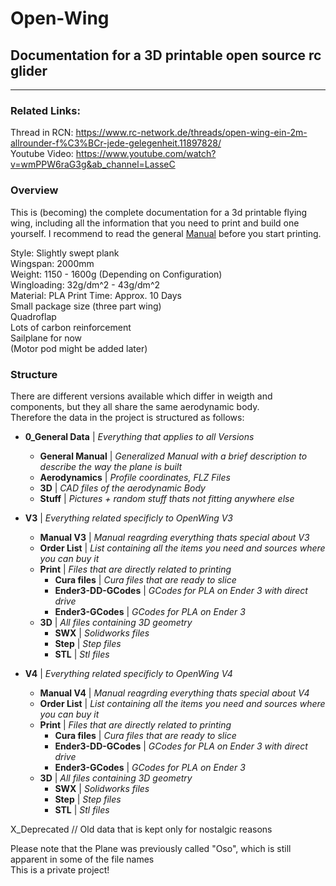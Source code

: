 # Open-Wing
## Documentation for a 3D printable open source rc glider
-----------------------------------------------------------------------------------------------------------
### Related Links:  
Thread in RCN: https://www.rc-network.de/threads/open-wing-ein-2m-allrounder-f%C3%BCr-jede-gelegenheit.11897828/  
Youtube Video: https://www.youtube.com/watch?v=wmPPW6raG3g&ab_channel=LasseC


### Overview
This is (becoming) the complete documentation for a 3d printable flying wing, including all the information that you need to print and build one yourself.
I recommend to read the general [Manual]('0_General%20Data/General%20Manual.md') before you start printing.

Style: Slightly swept plank  
Wingspan: 2000mm  
Weight: 1150 - 1600g (Depending on Configuration)  
Wingloading: 32g/dm^2 - 43g/dm^2  
Material: PLA
Print Time: Approx. 10 Days  
Small package size (three part wing)  
Quadroflap  
Lots of carbon reinforcement  
Sailplane for now  
(Motor pod might be added later)  


### Structure
There are different versions available which differ in weigth and components, but they all share the same aerodynamic body.  
Therefore the data in the project is structured as follows:  

- **0_General Data** | *Everything that applies to all Versions*
  - **General Manual** | *Generalized Manual with a brief description to describe the way the plane is built*
  - **Aerodynamics** | *Profile coordinates, FLZ Files*
  - **3D** | *CAD files of the aerodynamic Body*
  - **Stuff** | *Pictures + random stuff thats not fitting anywhere else*

- **V3** | *Everything related specificly to OpenWing V3*
  - **Manual V3** | *Manual reagrding everything thats special about V3*
  - **Order List** | *List containing all the items you need and sources where you can buy it*
  - **Print** | *Files that are directly related to printing*
    - **Cura files** | *Cura files that are ready to slice*
    - **Ender3-DD-GCodes** | *GCodes for PLA on Ender 3 with direct drive*
    - **Ender3-GCodes** | *GCodes for PLA on Ender 3*
  - **3D** | *All files containing 3D geometry*
    - **SWX** | *Solidworks files*
    - **Step** | *Step files*
    - **STL** | *Stl files*
 
- **V4** | *Everything related specificly to OpenWing V4*
  - **Manual V4** | *Manual reagrding everything thats special about V4*
  - **Order List** | *List containing all the items you need and sources where you can buy it*
  - **Print** | *Files that are directly related to printing*
    - **Cura files** | *Cura files that are ready to slice*
    - **Ender3-DD-GCodes** | *GCodes for PLA on Ender 3 with direct drive*
    - **Ender3-GCodes** | *GCodes for PLA on Ender 3*
  - **3D** | *All files containing 3D geometry*
    - **SWX** | *Solidworks files*
    - **Step** | *Step files*
    - **STL** | *Stl files*

X_Deprecated // Old data that is kept only for nostalgic reasons



Please note that the Plane was previously called "Oso", which is still apparent in some of the file names  
This is a private project!



